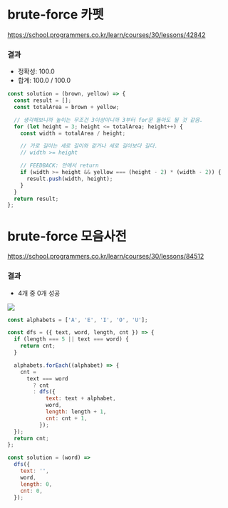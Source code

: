 # brute-force 카펫

https://school.programmers.co.kr/learn/courses/30/lessons/42842

### 결과

- 정확성: 100.0
- 합계: 100.0 / 100.0

```js
const solution = (brown, yellow) => {
  const result = [];
  const totalArea = brown + yellow;

  // 생각해보니까 높이는 무조건 3이상이니까 3부터 for문 돌아도 될 것 같음.
  for (let height = 3; height <= totalArea; height++) {
    const width = totalArea / height;

    // 가로 길이는 세로 길이와 같거나 세로 길이보다 길다.
    // width >= height

    // FEEDBACK: 안에서 return
    if (width >= height && yellow === (height - 2) * (width - 2)) {
      result.push(width, height);
    }
  }
  return result;
};
```

# brute-force 모음사전

https://school.programmers.co.kr/learn/courses/30/lessons/84512

### 결과

- 4개 중 0개 성공

![](https://velog.velcdn.com/images/nsunny0908/post/4110049b-22be-4c78-9b03-c25c3d9385a8/image.png)

<!-- FEEDBACK: 풀어서 제출하기 -->
```js
const alphabets = ['A', 'E', 'I', 'O', 'U'];

const dfs = ({ text, word, length, cnt }) => {
  if (length === 5 || text === word) {
    return cnt;
  }

  alphabets.forEach((alphabet) => {
    cnt =
      text === word
        ? cnt
        : dfs({
            text: text + alphabet,
            word,
            length: length + 1,
            cnt: cnt + 1,
          });
  });
  return cnt;
};

const solution = (word) =>
  dfs({
    text: '',
    word,
    length: 0,
    cnt: 0,
  });
```
